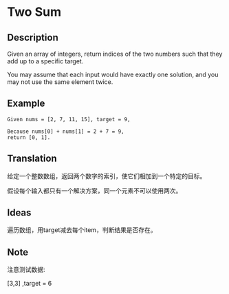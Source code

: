 # Two Sum
## Description
Given an array of integers, return indices of the two numbers such that they add up to a specific target.

You may assume that each input would have exactly one solution, and you may not use the same element twice.

## Example
```$xslt
Given nums = [2, 7, 11, 15], target = 9,

Because nums[0] + nums[1] = 2 + 7 = 9,
return [0, 1].
```
## Translation

给定一个整数数组，返回两个数字的索引，使它们相加到一个特定的目标。

假设每个输入都只有一个解决方案，同一个元素不可以使用两次。

## Ideas
遍历数组，用target减去每个item，判断结果是否存在。

## Note
注意测试数据:

[3,3] ,target = 6